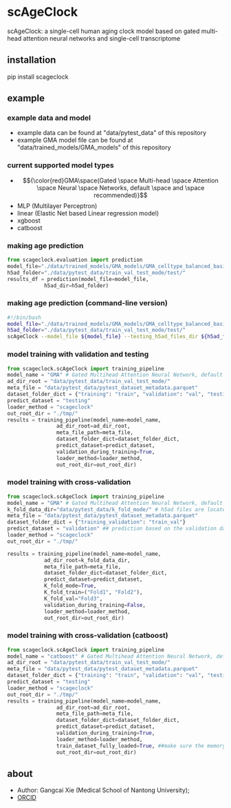 # scAgeClock
scAgeClock: a single-cell human aging clock model based on gated multi-head attention neural networks and single-cell transcriptome
## installation
pip install scageclock
## example
### example data and model
- example data can be found at "data/pytest_data" of this repository
- example GMA model file can be found at "data/trained_models/GMA_models" of this repository

### current supported model types
- $${\color{red}GMA\space(Gated \space Multi-head \space Attention \space Neural \space Networks, default \space and \space recommended)}$$
- MLP (Multilayer Perceptron)
- linear (Elastic Net based Linear regression model)
- xgboost 
- catboost

### making age prediction
```python
from scageclock.evaluation import prediction
model_file="./data/trained_models/GMA_models/GMA_celltype_balanced_basicRun.pth"
h5ad_folder="./data/pytest_data/train_val_test_mode/test/"
results_df = prediction(model_file=model_file,
		    h5ad_dir=h5ad_folder)
```
### making age prediction (command-line version)
```bash
#!/bin/bash
model_file="./data/trained_models/GMA_models/GMA_celltype_balanced_basicRun.pth"
h5ad_folder="./data/pytest_data/train_val_test_mode/test/"
scAgeClock --model_file ${model_file} --testing_h5ad_files_dir ${h5ad_folder} --output_file './tmp/test_predicted.xlsx'
```

### model training with validation and testing
```python
from scageclock.scAgeClock import training_pipeline
model_name = "GMA" # Gated Multihead Attention Neural Network, default model of scAgeClock
ad_dir_root = "data/pytest_data/train_val_test_mode/"
meta_file = "data/pytest_data/pytest_dataset_metadata.parquet"
dataset_folder_dict = {"training": "train", "validation": "val", "testing": "test"}
predict_dataset = "testing"
loader_method = "scageclock"
out_root_dir = "./tmp/"
results = training_pipeline(model_name=model_name,
			    ad_dir_root=ad_dir_root,
			    meta_file_path=meta_file,
			    dataset_folder_dict=dataset_folder_dict,
			    predict_dataset=predict_dataset,
			    validation_during_training=True,
			    loader_method=loader_method,
			    out_root_dir=out_root_dir)
```

### model training with cross-validation
```python
from scageclock.scAgeClock import training_pipeline
model_name = "GMA" # Gated Multihead Attention Neural Network, default model of scAgeClock
k_fold_data_dir="data/pytest_data/k_fold_mode/" # h5ad files are located at train_val/Fold1; train_val/Fold2; train_val/Fold3
meta_file = "data/pytest_data/pytest_dataset_metadata.parquet"
dataset_folder_dict = {"training_validation": "train_val"}
predict_dataset = "validation" ## prediction based on the validation dataset
loader_method = "scageclock"
out_root_dir = "./tmp/"

results = training_pipeline(model_name=model_name,
			ad_dir_root=k_fold_data_dir,
			meta_file_path=meta_file,
			dataset_folder_dict=dataset_folder_dict,
			predict_dataset=predict_dataset,
			K_fold_mode=True,
			K_fold_train=("Fold1", "Fold2"),
			K_fold_val="Fold3",
			validation_during_training=False,
			loader_method=loader_method,
			out_root_dir=out_root_dir)
```

### model training with cross-validation (catboost)
```python
from scageclock.scAgeClock import training_pipeline
model_name = "catboost" # Gated Multihead Attention Neural Network, default model of scAgeClock
ad_dir_root = "data/pytest_data/train_val_test_mode/"
meta_file = "data/pytest_data/pytest_dataset_metadata.parquet"
dataset_folder_dict = {"training": "train", "validation": "val", "testing": "test"}
predict_dataset = "testing"
loader_method = "scageclock"
out_root_dir = "./tmp/"
results = training_pipeline(model_name=model_name,
			    ad_dir_root=ad_dir_root,
			    meta_file_path=meta_file,
			    dataset_folder_dict=dataset_folder_dict,
			    predict_dataset=predict_dataset,
			    validation_during_training=True,
			    loader_method=loader_method,
			    train_dataset_fully_loaded=True, ##make sure the memory is enough
			    out_root_dir=out_root_dir)

```
## about
- Author: Gangcai Xie (Medical School of Nantong University); 
- [ORCID](https://orcid.org/0000-0002-8286-2987)
